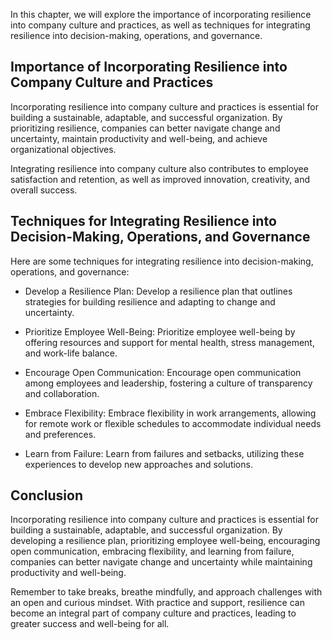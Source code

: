 
In this chapter, we will explore the importance of incorporating resilience into company culture and practices, as well as techniques for integrating resilience into decision-making, operations, and governance.

Importance of Incorporating Resilience into Company Culture and Practices
-------------------------------------------------------------------------

Incorporating resilience into company culture and practices is essential for building a sustainable, adaptable, and successful organization. By prioritizing resilience, companies can better navigate change and uncertainty, maintain productivity and well-being, and achieve organizational objectives.

Integrating resilience into company culture also contributes to employee satisfaction and retention, as well as improved innovation, creativity, and overall success.

Techniques for Integrating Resilience into Decision-Making, Operations, and Governance
--------------------------------------------------------------------------------------

Here are some techniques for integrating resilience into decision-making, operations, and governance:

* Develop a Resilience Plan: Develop a resilience plan that outlines strategies for building resilience and adapting to change and uncertainty.

* Prioritize Employee Well-Being: Prioritize employee well-being by offering resources and support for mental health, stress management, and work-life balance.

* Encourage Open Communication: Encourage open communication among employees and leadership, fostering a culture of transparency and collaboration.

* Embrace Flexibility: Embrace flexibility in work arrangements, allowing for remote work or flexible schedules to accommodate individual needs and preferences.

* Learn from Failure: Learn from failures and setbacks, utilizing these experiences to develop new approaches and solutions.

Conclusion
----------

Incorporating resilience into company culture and practices is essential for building a sustainable, adaptable, and successful organization. By developing a resilience plan, prioritizing employee well-being, encouraging open communication, embracing flexibility, and learning from failure, companies can better navigate change and uncertainty while maintaining productivity and well-being.

Remember to take breaks, breathe mindfully, and approach challenges with an open and curious mindset. With practice and support, resilience can become an integral part of company culture and practices, leading to greater success and well-being for all.
